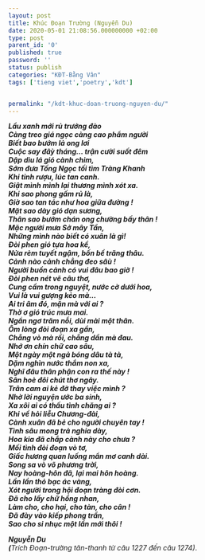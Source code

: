 ```yaml
---
layout: post
title: Khúc Đoạn Trường (Nguyễn Du)
date: 2020-05-01 21:08:56.000000000 +02:00
type: post
parent_id: '0'
published: true
password: ''
status: publish
categories: "KĐT-Bằng Vân"
tags: ['tieng viet','poetry','kdt']


permalink: "/kdt-khuc-doan-truong-nguyen-du/"
---
```

<p><!-- wp:paragraph {"align":"center"} --></p>
<p class="has-text-align-center">
<p><!-- /wp:paragraph --></p>
<p><!-- wp:paragraph --></p>
<p><em><strong>Lầu xanh mới rủ trướng đào <br />Càng treo giá ngọc càng cao phẩm người <br />Biết bao bướm lả ong lơi <br />Cuộc say đâỳ tháng... trận cười suốt đêm <br />Dập dìu lá gió cành chim, <br />Sớm đưa Tống Ngọc tối tìm Tràng Khanh <br />Khi tỉnh rượu, lúc tan canh.<br />Giật mình mình lại thương mình xót xa.<br />Khi sao phong gấm rủ là,<br />Giờ sao tan tác như hoa giữa đường !<br />Mặt sao dày gió dạn sương, <br />Thân sao bướm chán ong chường bấy thân !<br />Mặc người mưa Sở mây Tần,<br />Những mình nào biết có xuân là gì!<br />Đòi phen gió tựa hoa kề,<br />Nửa rèm tuyết ngậm, bốn bề trăng thâu.<br />Cảnh nào cảnh chẳng đeo sâù !<br />Người buồn cảnh có vui đâu bao giờ !<br />Đòi phen nét vẽ câu thơ,<br />Cung cầm trong nguyệt, nước cờ dưới hoa,<br />Vui là vui gượng kẻo mà...<br />Ai tri âm đó, mặn mà với ai ?<br />Thờ ơ gió trúc mưa mai.<br />Ngẩn ngơ trăm nỗi, dùi mài một thân.<br />Ôm lòng đòi đoạn xa gần,<br />Chẳng vò mà rối, chẳng dần mà đau.<br />Nhớ ơn chín chữ cao sâu,<br />Một ngày một ngả bóng dâu tà tà,<br />Dặm nghìn nước thắm non xa,<br />Nghĩ đâu thân phận con ra thế này !<br />Sân hoè đôi chút thơ ngây.<br />Trân cam ai kẻ đỡ thay việc mình ? <br />Nhờ lời nguyện ước ba sinh,<br />Xa xôi ai có thấu tình chăng ai ?<br />Khi về hỏi liễu Chương-đài,<br />Cành xuân đã bẻ cho người chuyên tay !<br />Tình sâu mong trả nghia dày,<br />Hoa kia đã chắp cành này cho chưa ?<br />Mối tình đòi đoạn vò tơ,<br />Giấc hương quan luống mẩn mơ canh dài.<br />Song sa vò võ phương trời,<br />Nay hoàng-hôn đã, lại mai hôn hoàng.</strong></em><br /><strong><em>Lần lần thỏ bạc ác vàng,<br />Xót người trong hội đoạn tràng đòi cơn.</em></strong><em><strong><br />Đã cho lấy chữ hồng nhan,<br />Làm cho, cho hại, cho tàn, cho cân !<br />Đã đày vào kiếp phong trần,<br />Sao cho sỉ nhục một lần mới thôi !</strong></em></p>
<p><!-- /wp:paragraph --></p>
<p><!-- wp:paragraph {"align":"right"} --></p>
<p class="has-text-align-right"><em><strong>Nguyễn Du<br />(</strong>Trích Đoạn-trường tân-thanh từ câu 1227 đến câu 1274)</em>.</p>
<p><!-- /wp:paragraph --></p>

